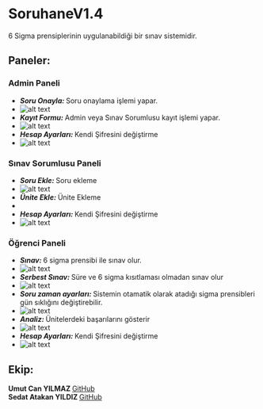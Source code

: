 # SoruhaneV1.4
6 Sigma prensiplerinin uygulanabildiği bir sınav sistemidir. 
## Paneler:
### Admin Paneli
 - <em><strong>Soru Onayla: </em></strong>Soru onaylama işlemi yapar. 
 - ![alt text](https://imgyukle.com/f/2022/05/18/RFAZqR.png)
 - <em><strong>Kayıt Formu: </em></strong>Admin veya Sınav Sorumlusu kayıt işlemi yapar.
 - ![alt text](https://imgyukle.com/f/2022/05/18/RFAFot.png)
 - <em><strong>Hesap Ayarları: </em></strong>Kendi Şifresini değiştirme 
 - ![alt text](https://imgyukle.com/f/2022/05/18/RFAMLc.png)
### Sınav Sorumlusu Paneli
 - <em><strong>Soru Ekle: </em></strong>Soru ekleme
 - ![alt text](https://imgyukle.com/f/2022/05/18/RFAb0e.png)
 - <em><strong>Ünite Ekle: </em></strong>Ünite Ekleme
 - 
 - <em><strong> Hesap Ayarları: </em></strong>Kendi Şifresini değiştirme
 - ![alt text](https://imgyukle.com/f/2022/05/18/RFAMLc.png) 
### Öğrenci Paneli
 -  <em><strong> Sınav: </em></strong>6 sigma prensibi ile sınav olur.
 -  ![alt text](https://imgyukle.com/f/2022/05/18/RFFgL8.png)
 -  <em><strong> Serbest Sınav: </em></strong>Süre ve 6 sigma kısıtlaması olmadan sınav olur
 -  ![alt text](https://imgyukle.com/f/2022/05/18/RFFi7o.png)
 -  <em><strong> Soru zaman ayarları: </em></strong>Sistemin otamatik olarak atadığı sigma prensibleri gün sıklığını değiştirebilir.
 -  ![alt text](https://imgyukle.com/f/2022/05/18/RFFcEn.png)
 -  <em><strong> Analiz: </em></strong>Ünitelerdeki başarılarını gösterir
 -  ![alt text](https://imgyukle.com/f/2022/05/18/RFFhqj.png)
 -  <em><strong> Hesap Ayarları: </em></strong>Kendi Şifresini değiştirme
 -  ![alt text](https://imgyukle.com/f/2022/05/18/RFAMLc.png)
## Ekip:
<b> Umut Can YILMAZ </b> [GitHub](https://github.com/iamumutcan) </br>
<b> Sedat Atakan YILDIZ </b>  [GitHub](https://github.com/SedatAtakanYildiz)

